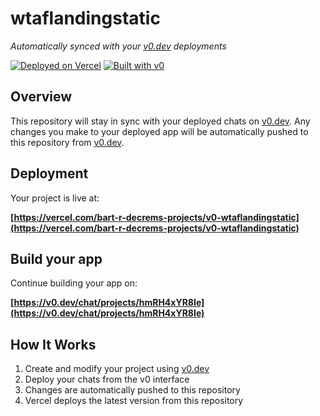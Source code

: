 # wtaflandingstatic

*Automatically synced with your [v0.dev](https://v0.dev) deployments*

[![Deployed on Vercel](https://img.shields.io/badge/Deployed%20on-Vercel-black?style=for-the-badge&logo=vercel)](https://vercel.com/bart-r-decrems-projects/v0-wtaflandingstatic)
[![Built with v0](https://img.shields.io/badge/Built%20with-v0.dev-black?style=for-the-badge)](https://v0.dev/chat/projects/hmRH4xYR8Ie)

## Overview

This repository will stay in sync with your deployed chats on [v0.dev](https://v0.dev).
Any changes you make to your deployed app will be automatically pushed to this repository from [v0.dev](https://v0.dev).

## Deployment

Your project is live at:

**[https://vercel.com/bart-r-decrems-projects/v0-wtaflandingstatic](https://vercel.com/bart-r-decrems-projects/v0-wtaflandingstatic)**

## Build your app

Continue building your app on:

**[https://v0.dev/chat/projects/hmRH4xYR8Ie](https://v0.dev/chat/projects/hmRH4xYR8Ie)**

## How It Works

1. Create and modify your project using [v0.dev](https://v0.dev)
2. Deploy your chats from the v0 interface
3. Changes are automatically pushed to this repository
4. Vercel deploys the latest version from this repository